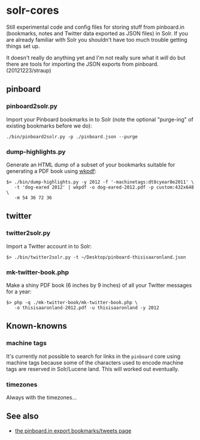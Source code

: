 solr-cores
==

Still experimental code and config files for storing stuff from pinboard.in
(bookmarks, notes and Twitter data exported as JSON files) in Solr. If you are
already familiar with Solr you shouldn't have too much trouble getting things
set up.

It doesn't really do anything yet and I'm not really sure what it _will_ do but
there are tools for importing the JSON exports from pinboard. (20121223/straup)

pinboard
--

### pinboard2solr.py

Import your Pinboard bookmarks in to Solr (note the optional "purge-ing" of
existing bookmarks before we do):

	./bin/pinboard2solr.py -p ./pinboard.json --purge

### dump-highlights.py

Generate an HTML dump of a subset of your bookmarks suitable for generating a
PDF book using [wkpdf](http://plessl.github.com/wkpdf/):

	$> ./bin/dump-highlights.py -y 2012 -f '-machinetags:dt8cyear8e2011' \
	   -t 'dog-eared 2012' | wkpdf -o dog-eared-2012.pdf -p custom:432x648 \
	   -m 54 36 72 36

twitter
--

### twitter2solr.py

Import a Twitter account in to Solr:

	$> ./bin/twitter2solr.py -t ~/Desktop/pinboard-thisisaaronland.json

### mk-twitter-book.php

Make a shiny PDF book (6 inches by 9 inches) of all your Twitter messages for a
year:

	$> php -q ./mk-twitter-book/mk-twitter-book.php \
	   -o thisisaaronland-2012.pdf -u thisisaaronland -y 2012

Known-knowns
--

### machine tags

It's currently not possible to search for links in the `pinboard` core using
machine tags because some of the characters used to encode machine tags are
reserved in Solr/Lucene land. This will worked out eventually.

### timezones

Always with the timezones...

See also
--

* [the pinboard.in export bookmarks/tweets page](https://pinboard.in/export/)
